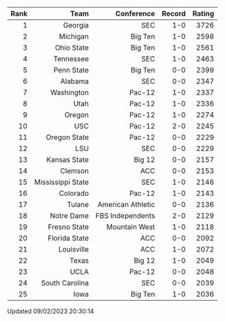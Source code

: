 | Rank  | Team                 | Conference           | Record   | Rating |
| ---:  | ---:                 | ---:                 | ---:     | ---:   |
| 1     | Georgia              | SEC                  | 1-0      | 3726   |
| 2     | Michigan             | Big Ten              | 1-0      | 2598   |
| 3     | Ohio State           | Big Ten              | 1-0      | 2561   |
| 4     | Tennessee            | SEC                  | 1-0      | 2463   |
| 5     | Penn State           | Big Ten              | 0-0      | 2399   |
| 6     | Alabama              | SEC                  | 0-0      | 2347   |
| 7     | Washington           | Pac-12               | 1-0      | 2337   |
| 8     | Utah                 | Pac-12               | 1-0      | 2336   |
| 9     | Oregon               | Pac-12               | 1-0      | 2274   |
| 10    | USC                  | Pac-12               | 2-0      | 2245   |
| 11    | Oregon State         | Pac-12               | 0-0      | 2229   |
| 12    | LSU                  | SEC                  | 0-0      | 2229   |
| 13    | Kansas State         | Big 12               | 0-0      | 2157   |
| 14    | Clemson              | ACC                  | 0-0      | 2153   |
| 15    | Mississippi State    | SEC                  | 1-0      | 2146   |
| 16    | Colorado             | Pac-12               | 1-0      | 2143   |
| 17    | Tulane               | American Athletic    | 0-0      | 2136   |
| 18    | Notre Dame           | FBS Independents     | 2-0      | 2129   |
| 19    | Fresno State         | Mountain West        | 1-0      | 2118   |
| 20    | Florida State        | ACC                  | 0-0      | 2092   |
| 21    | Louisville           | ACC                  | 1-0      | 2072   |
| 22    | Texas                | Big 12               | 1-0      | 2049   |
| 23    | UCLA                 | Pac-12               | 0-0      | 2048   |
| 24    | South Carolina       | SEC                  | 0-0      | 2039   |
| 25    | Iowa                 | Big Ten              | 1-0      | 2036   |

Updated 09/02/2023 20:30:14
